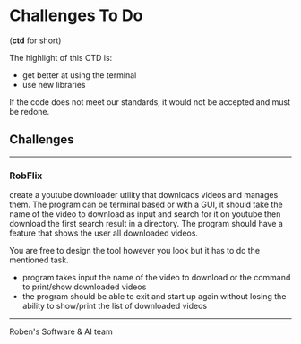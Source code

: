 # Challenges To Do
(**ctd** for short)

The highlight of this CTD is:
- get better at using the terminal
- use new libraries

If the code does not meet our standards, it would not be accepted and must be redone.

## Challenges
---

### RobFlix

create a youtube downloader utility that downloads videos and manages them.
The program can be terminal based or with a GUI, it should take the name of the video to download as input and search for it on youtube then download the first search result in a directory.
The program should have a feature that shows the user all downloaded videos.

You are free to design the tool however you look but it has to do the mentioned task.

- program takes input the name of the video to download or the command to print/show downloaded videos
- the program should be able to exit and start up again without losing the ability to show/print the list of downloaded videos


---
Roben's Software & AI team 